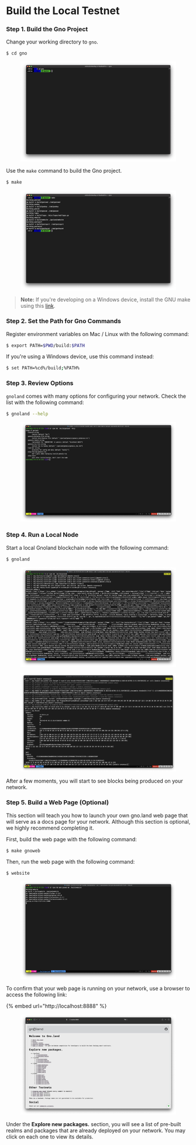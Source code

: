# Build the Local Testnet

### Step 1. Build the Gno Project

Change your working directory to `gno`.

```bash
$ cd gno
```

<figure><img src="../../.gitbook/assets/2-4.png" alt=""><figcaption></figcaption></figure>

Use the `make` command to build the Gno project.

```bash
$ make
```

<figure><img src="../../.gitbook/assets/2-5.png" alt=""><figcaption></figcaption></figure>

> **Note:** If you're developing on a Windows device, install the GNU make using this [link](https://gnuwin32.sourceforge.net/packages/make.htm).

### Step 2. Set the Path for Gno Commands

Register environment variables on Mac / Linux with the following command:

```bash
$ export PATH=$PWD/build:$PATH
```

If you're using a Windows device, use this command instead:

```bash
$ set PATH=%cd%/build;%PATH%
```

### Step 3. Review Options

`gnoland` comes with many options for configuring your network. Check the list with the following command:

```bash
$ gnoland --help
```

<figure><img src="../../.gitbook/assets/04_help_gnoland.png" alt=""><figcaption></figcaption></figure>

### Step 4. Run a Local Node

Start a local Gnoland blockchain node with the following command:

```bash
$ gnoland
```

<figure><img src="../../.gitbook/assets/05_run_gnoland.png" alt=""><figcaption></figcaption></figure>

<figure><img src="../../.gitbook/assets/06_follow_gnoland.png" alt=""><figcaption></figcaption></figure>

After a few moments, you will start to see blocks being produced on your network.

### Step 5. Build a Web Page (Optional)

This section will teach you how to launch your own gno.land web page that will serve as a docs page for your network. Although this section is optional, we highly recommend completing it.

First, build the web page with the following command:

```
$ make gnoweb
```

Then, run the web page with the following command:

```
$ website
```

<figure><img src="../../.gitbook/assets/07_build_run_gnoweb.png" alt=""><figcaption></figcaption></figure>

To confirm that your web page is running on your network, use a browser to access the following link:

{% embed url="http://localhost:8888" %}

<figure><img src="../../.gitbook/assets/08_webpage.png" alt=""><figcaption></figcaption></figure>

Under the **Explore new packages.** section, you will see a list of pre-built realms and packages that are already deployed on your network. You may click on each one to view its details.
